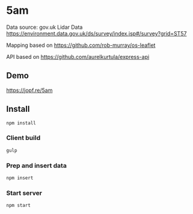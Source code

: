 # 5am
Data source:
gov.uk Lidar Data https://environment.data.gov.uk/ds/survey/index.jsp#/survey?grid=ST57

Mapping based on
https://github.com/rob-murray/os-leaflet

API based on
https://github.com/aurelkurtula/express-api

## Demo
https://jopf.re/5am

## Install
`npm install`

### Client build
`gulp`

### Prep and insert data
`npm insert`

### Start server
`npm start`